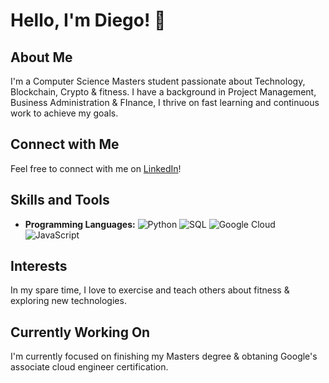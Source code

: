 <!DOCTYPE html>
<html lang="en">

<head>
  <meta charset="UTF-8">
  
</head>

<body>

  <h1>Hello, I'm Diego! 👋</h1>

  <h2>About Me</h2>
  <p>
    I'm a Computer Science Masters student passionate about Technology, Blockchain, Crypto & fitness. I have a background in Project Management, Business Administration & FInance, I thrive on fast learning and continuous work to achieve my goals.
  </p>

 <h2>Connect with Me</h2>
  <p>
    Feel free to connect with me on <a href=https://www.linkedin.com/in/diego-gerlach-38308bb2/>LinkedIn</a>!
  </p>


  <h2>Skills and Tools</h2>
  <ul>
    <li><strong>Programming Languages:</strong> <img src="https://img.shields.io/badge/Python-3776AB?style=for-the-badge&logo=python&logoColor=white" alt="Python">
<img src="https://img.shields.io/badge/SQL-003B57?style=for-the-badge&logo=sql&logoColor=white" alt="SQL">
<img src="https://img.shields.io/badge/Google%20Cloud-4285F4?style=for-the-badge&logo=google-cloud&logoColor=white" alt="Google Cloud">
<img src="https://img.shields.io/badge/JavaScript-grey?style=for-the-badge&logo=javascript" alt="JavaScript">
</li>
  
  </ul>

  <h2>Interests</h2>
  <p>
    In my spare time, I love to exercise and teach others about fitness & exploring new technologies.
  </p>

 

  <h2>Currently Working On</h2>
  <p>
    I'm currently focused on finishing my Masters degree & obtaning Google's associate cloud engineer certification.
  </p>

</body>

</html>

